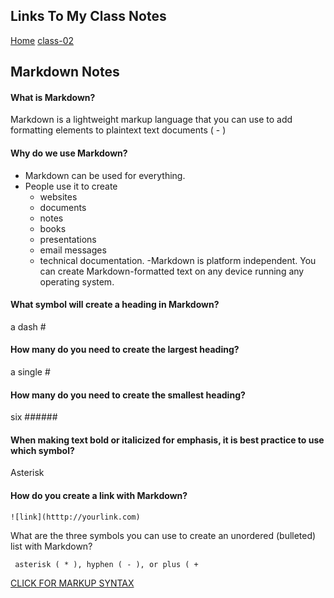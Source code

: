 ## Links To My Class Notes
[Home](https://edgarsvalkovskis.github.io/readme)
[class-02](https://edgarsvalkovskis.github.io/readme/Class-01)


## Markdown Notes

#### What is Markdown?
Markdown is a lightweight markup language that you can use to add formatting elements to plaintext text documents
( - )

#### Why do we use Markdown?
- Markdown can be used for everything.
- People use it to create
     - websites
     - documents
     - notes
     - books
     - presentations
     - email messages
     - technical documentation.
-Markdown is platform independent. You can create Markdown-formatted text on any device running any operating system.

#### What symbol will create a heading in Markdown?

a dash #

#### How many do you need to create the largest heading?

a single #

#### How many do you need to create the smallest heading?

six ######

#### When making text bold or italicized for emphasis, it is best practice to use which symbol?

Asterisk 

#### How do you create a link with Markdown?

    ![link](htttp://yourlink.com)
    
What are the three symbols you can use to create an unordered (bulleted) list with Markdown?

     asterisk ( * ), hyphen ( - ), or plus ( + 

[CLICK FOR MARKUP SYNTAX](https://www.markdownguide.org/basic-syntax/)

